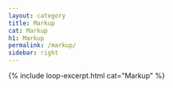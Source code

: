 ```yaml
---
layout: category
title: Markup
cat: Markup
h1: Markup
permalink: /markup/
sidebar: right
---
```


{% include loop-excerpt.html cat="Markup" %}
